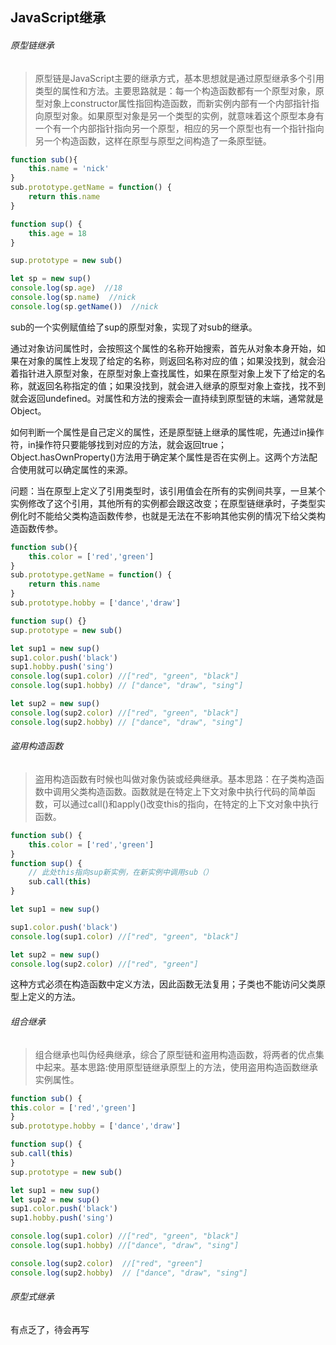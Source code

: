 ## JavaScript继承

###### 原型链继承

> 原型链是JavaScript主要的继承方式，基本思想就是通过原型继承多个引用类型的属性和方法。主要思路就是：每一个构造函数都有一个原型对象，原型对象上constructor属性指回构造函数，而新实例内部有一个内部指针指向原型对象。如果原型对象是另一个类型的实例，就意味着这个原型本身有一个有一个内部指针指向另一个原型，相应的另一个原型也有一个指针指向另一个构造函数，这样在原型与原型之间构造了一条原型链。

```JavaScript
function sub(){
    this.name = 'nick'
}
sub.prototype.getName = function() {
    return this.name
}

function sup() {
    this.age = 18
}

sup.prototype = new sub()

let sp = new sup()
console.log(sp.age)  //18
console.log(sp.name)  //nick
console.log(sp.getName())  //nick
```

sub的一个实例赋值给了sup的原型对象，实现了对sub的继承。

通过对象访问属性时，会按照这个属性的名称开始搜索，首先从对象本身开始，如果在对象的属性上发现了给定的名称，则返回名称对应的值；如果没找到，就会沿着指针进入原型对象，在原型对象上查找属性，如果在原型对象上发下了给定的名称，就返回名称指定的值；如果没找到，就会进入继承的原型对象上查找，找不到就会返回undefined。对属性和方法的搜索会一直持续到原型链的末端，通常就是Object。

如何判断一个属性是自己定义的属性，还是原型链上继承的属性呢，先通过in操作符，in操作符只要能够找到对应的方法，就会返回true；Object.hasOwnProperty()方法用于确定某个属性是否在实例上。这两个方法配合使用就可以确定属性的来源。



问题：当在原型上定义了引用类型时，该引用值会在所有的实例间共享，一旦某个实例修改了这个引用，其他所有的实例都会跟这改变；在原型链继承时，子类型实例化时不能给父类构造函数传参，也就是无法在不影响其他实例的情况下给父类构造函数传参。

```JavaScript
function sub(){
    this.color = ['red','green']
}
sub.prototype.getName = function() {
    return this.name
}
sub.prototype.hobby = ['dance','draw']

function sup() {}
sup.prototype = new sub()

let sup1 = new sup()
sup1.color.push('black')
sup1.hobby.push('sing')
console.log(sup1.color) //["red", "green", "black"]
console.log(sup1.hobby) // ["dance", "draw", "sing"]

let sup2 = new sup()
console.log(sup2.color) //["red", "green", "black"]
console.log(sup2.hobby) // ["dance", "draw", "sing"]
```



###### 盗用构造函数

> 盗用构造函数有时候也叫做对象伪装或经典继承。基本思路：在子类构造函数中调用父类构造函数。函数就是在特定上下文对象中执行代码的简单函数，可以通过call()和apply()改变this的指向，在特定的上下文对象中执行函数。

```JavaScript
function sub() {
    this.color = ['red','green']
}
function sup() { 
    // 此处this指向sup新实例，在新实例中调用sub（）
    sub.call(this)
}

let sup1 = new sup()

sup1.color.push('black')
console.log(sup1.color) //["red", "green", "black"]

let sup2 = new sup()
console.log(sup2.color) //["red", "green"]
```

这种方式必须在构造函数中定义方法，因此函数无法复用；子类也不能访问父类原型上定义的方法。

###### 组合继承

> 组合继承也叫伪经典继承，综合了原型链和盗用构造函数，将两者的优点集中起来。基本思路:使用原型链继承原型上的方法，使用盗用构造函数继承实例属性。

```JavaScript
function sub() {
this.color = ['red','green']
}
sub.prototype.hobby = ['dance','draw']

function sup() { 
sub.call(this)
}
sup.prototype = new sub()

let sup1 = new sup()
let sup2 = new sup()
sup1.color.push('black')
sup1.hobby.push('sing')

console.log(sup1.color) //["red", "green", "black"]
console.log(sup1.hobby) //["dance", "draw", "sing"]

console.log(sup2.color)  //["red", "green"]
console.log(sup2.hobby)  // ["dance", "draw", "sing"]
```

###### 原型式继承

> 

有点乏了，待会再写